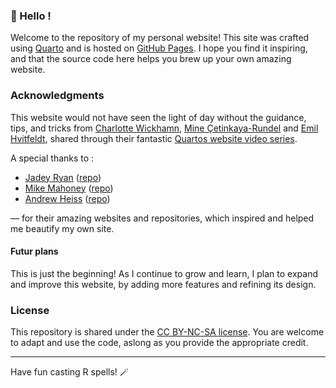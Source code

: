 ### 🧙 Hello !

Welcome to the repository of my personal website! This site was crafted using [Quarto](https://quarto.org/) and is hosted on [GitHub Pages](https://pages.github.com/). I hope you find it inspiring, and that the source code here helps you brew up your own amazing website.

### Acknowledgments

This website would not have seen the light of day without the guidance, tips, and tricks from [Charlotte Wickhamn](https://www.cwick.co.nz/), [Mine Çetinkaya-Rundel](https://mine-cr.com/) and [Emil Hvitfeldt](https://emilhvitfeldt.com/), shared through their fantastic [Quartos website video series](https://quarto.org/docs/blog/posts/2024-12-04-websites-workshop/index.html).

A special thanks to :

-   [Jadey Ryan](https://jadeyryan.com/) ([repo](https://github.com/jadeynryan/jadey_website))
-   [Mike Mahoney](https://www.mm218.dev/) ([repo](https://github.com/mikemahoney218/mm218.dev))
-   [Andrew Heiss](https://www.andrewheiss.com/) ([repo](https://github.com/andrewheiss/ath-quarto))

— for their amazing websites and repositories, which inspired and helped me beautify my own site.

#### Futur plans

This is just the beginning! As I continue to grow and learn, I plan to expand and improve this website, by adding more features and refining its design.

### License

This repository is shared under the [CC BY-NC-SA license](https://creativecommons.org/licenses/by-nc-sa/4.0/). You are welcome to adapt and use the code, aslong as you provide the appropriate credit.

------------------------------------------------------------------------

Have fun casting R spells! 🪄
